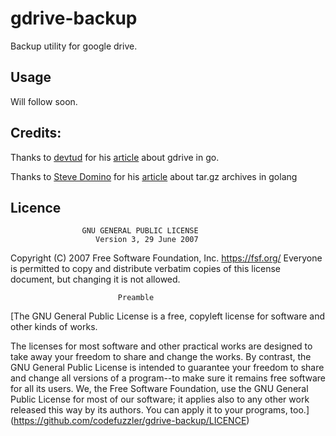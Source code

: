 # gdrive-backup
Backup utility for google drive.

## Usage
Will follow soon.

## Credits:
Thanks to [devtud](https://medium.com/@devtud) for his [article](https://medium.com/@devtud/upload-files-in-google-drive-with-golang-and-google-drive-api-d686fb62f884) about gdrive in go.

Thanks to [Steve Domino](https://medium.com/@skdomino) for his [article](https://medium.com/@skdomino/taring-untaring-files-in-go-6b07cf56bc07) about tar.gz archives in golang

## Licence
                    GNU GENERAL PUBLIC LICENSE
                       Version 3, 29 June 2007

Copyright (C) 2007 Free Software Foundation, Inc. <https://fsf.org/>
Everyone is permitted to copy and distribute verbatim copies
of this license document, but changing it is not allowed.

                            Preamble

[The GNU General Public License is a free, copyleft license for
software and other kinds of works.

The licenses for most software and other practical works are designed
to take away your freedom to share and change the works.  By contrast,
the GNU General Public License is intended to guarantee your freedom to
share and change all versions of a program--to make sure it remains free
software for all its users.  We, the Free Software Foundation, use the
GNU General Public License for most of our software; it applies also to
any other work released this way by its authors.  You can apply it to
your programs, too.](https://github.com/codefuzzler/gdrive-backup/LICENCE)